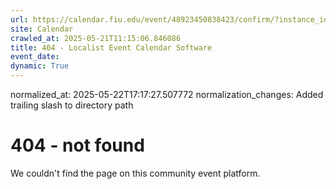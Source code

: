 ```yaml
---
url: https://calendar.fiu.edu/event/48923450838423/confirm/?instance_id=49163455199112&return=https%3A%2F%2Fcalendar.fiu.edu%2Fcalendar%3Fevent_types%255B%255D%3D121720
site: Calendar
crawled_at: 2025-05-21T11:15:06.846086
title: 404 - Localist Event Calendar Software
event_date: 
dynamic: True
---
```

normalized_at: 2025-05-22T17:17:27.507772
normalization_changes: Added trailing slash to directory path

# 404 - not found
We couldn't find the page on this community event platform.
